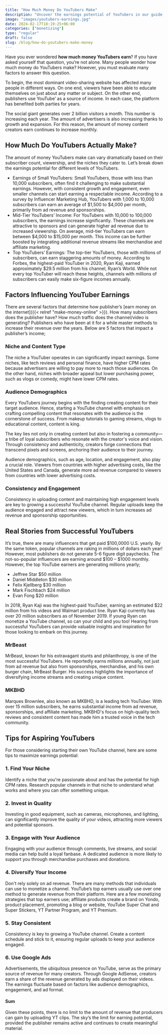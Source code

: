 ```yaml
---
title: "How Much Money Do YouTubers Make"
description: "Uncover the earnings potential of YouTubers in our guide. Learn about ad revenue, sponsorships, and strategies for maximizing income on the platform."
image: "images/youtubers-earnings.jpg"
date: 2024-02-17T18:19:25+06:00
categories: ["monetizing"]
type: "regular"
draft: false
slug: /blog/how-do-youtubers-make-money
---
```


Have you ever wondered **how much money YouTubers earn**? If you have asked yourself that question, you’re not alone. Many people wonder how much money do YouTubers make? However, you must evaluate many factors to answer this question.

To begin, the most dominant video-sharing website has affected many people in different ways. On one end, viewers have been able to educate themselves on just about any matter or subject. On the other end, publishers use YouTube’ as a source of income. In each case, the platform has benefited both parties for years.

The social giant generates over 2 billion visitors a month. This number is increasing each year. The amount of advertisers is also increasing thanks to growth and expansion. For this reason, the amount of money content creators earn continues to increase monthly.

## How Much Do YouTubers Actually Make?

The amount of money YouTubers make can vary dramatically based on their subscriber count, viewership, and the niches they cater to. Let’s break down the earnings potential for different levels of YouTubers.

* Earnings of Small YouTubers: Small YouTubers, those with less than 10,000 subscribers, often find it challenging to make substantial earnings. However, with consistent growth and engagement, even smaller channels can start earning a respectable income. According to a survey by Influencer Marketing Hub, YouTubers with 1,000 to 10,000 subscribers can earn an average of $1,500 to $4,000 per month, primarily from ad revenue and sponsorships.
* Mid-Tier YouTubers’ Income: For YouTubers with 10,000 to 100,000 subscribers, the earnings increase significantly. These channels are attractive to sponsors and can generate higher ad revenue due to increased viewership. On average, mid-tier YouTubers can earn between $4,000 to $15,000 per month. This income can be further boosted by integrating additional revenue streams like merchandise and affiliate marketing.
* Top YouTubers’ Earnings: The top-tier YouTubers, those with millions of subscribers, can earn staggering amounts of money. According to Forbes, the highest-paid YouTuber in 2020, Ryan Kaji, earned approximately $29.5 million from his channel, Ryan’s World. While not every top YouTuber will reach these heights, channels with millions of subscribers can easily make six-figure incomes annually.

## Factors Influencing YouTuber Earnings

There are several factors that determine how publisher’s [earn money on the internet]({{< relref "make-money-online" >}}). How many subscribers does the publisher have? How much traffic does the channel/video is generating? Publishers who have been at it for a while master methods to increase their revenue over the years. Below are 5 factors that impact a publisher’s income;

### Niche and Content Type

The niche a YouTuber operates in can significantly impact earnings. Some niches, like tech reviews and personal finance, have higher CPM rates because advertisers are willing to pay more to reach those audiences. On the other hand, niches with broader appeal but lower purchasing power, such as vlogs or comedy, might have lower CPM rates.

### Audience Demographics

Every YouTubers journey begins with the finding creating content for their target audience. Hence, starting a YouTube channel with emphasis on  crafting compelling content that resonates with the audience is the cornerstone of success. From makeup tutorials to gaming streams, vlogs to educational content, content is king.

The key lies not only in creating content but also in fostering a community—a tribe of loyal subscribers who resonate with the creator's voice and vision. Through consistency and authenticity, creators forge connections that transcend pixels and screens, anchoring their audience to their journey.

Audience demographics, such as age, location, and engagement, also play a crucial role. Viewers from countries with higher advertising costs, like the United States and Canada, generate more ad revenue compared to viewers from countries with lower advertising costs.

### Consistency and Engagement

Consistency in uploading content and maintaining high engagement levels are key to growing a successful YouTube channel. Regular uploads keep the audience engaged and attract new viewers, which in turn increases ad revenue and sponsorship opportunities.

## Real Stories from Successful YouTubers

It’s true, there are many influencers that get paid $100,0000 U.S. yearly. By the same token, popular channels are raking in millions of dollars each year! However, most publishers do not generate 5-6 figure digit paychecks. The not-so-popular influencers are earning around $100 – $1000 monthly. However, the top YouTube earners are generating millions yearly;

* Jeffree Star $50 million
* Daniel Middleton $30 million
* Felix Kjellberg $30 million
* Mark Fischbach $24 million
* Evan Fong $20 million

In 2018, Ryan Kaji was the highest-paid YouTuber, earning an estimated $22 million from his videos and Walmart product line. Ryan Kaji currently has over 20 million subscribers as of November 2019. If young Ryan can monetize a YouTube channel, so can your child and you too! Hearing from successful YouTubers can provide valuable insights and inspiration for those looking to embark on this journey.

### MrBeast

MrBeast, known for his extravagant stunts and philanthropy, is one of the most successful YouTubers. He reportedly earns millions annually, not just from ad revenue but also from sponsorships, merchandise, and his own burger chain, MrBeast Burger. His success highlights the importance of diversifying income streams and creating unique content.

### MKBHD

Marques Brownlee, also known as MKBHD, is a leading tech YouTuber. With over 15 million subscribers, he earns substantial income from ad revenue, sponsorships, and affiliate marketing. MKBHD's focus on high-quality tech reviews and consistent content has made him a trusted voice in the tech community.

## Tips for Aspiring YouTubers

For those considering starting their own YouTube channel, here are some tips to maximize earnings potential:

### 1. Find Your Niche

Identify a niche that you're passionate about and has the potential for high CPM rates. Research popular channels in that niche to understand what works and where you can offer something unique.

### 2. Invest in Quality

Investing in good equipment, such as cameras, microphones, and lighting, can significantly improve the quality of your videos, attracting more viewers and potential sponsors.

### 3. Engage with Your Audience

Engaging with your audience through comments, live streams, and social media can help build a loyal fanbase. A dedicated audience is more likely to support you through merchandise purchases and donations.

### 4. Diversify Your Income

Don't rely solely on ad revenue. There are many methods that individuals can use to monetize a channel. YouTube’s top earners usually use over one method to generate revenue from their platform. Here are a few monetizing strategies that top earners use; affiliate products create a brand on Yondo, product placement, promoting a blog or website, YouTube Super Chat and Super Stickers, YT Partner Program, and YT Premium.

### 5. Stay Consistent

Consistency is key to growing a YouTube channel. Create a content schedule and stick to it, ensuring regular uploads to keep your audience engaged.

### 6. Use Google Ads

Advertisements, the ubiquitous presence on YouTube, serve as the primary source of revenue for many creators. Through Google AdSense, creators earn a share of the revenue generated by ads displayed on their videos. The earnings fluctuate based on factors like audience demographics, engagement, and ad format.

#### Sum

Given these points, there is no limit to the amount of revenue that producers can gain by uploading YT clips. The sky’s the limit for earning potential, provided the publisher remains active and continues to create meaningful material.
